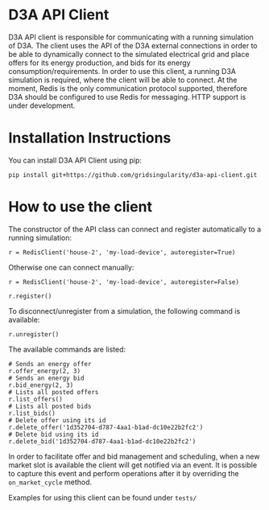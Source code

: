 # D3A API Client

D3A API client is responsible for communicating with a running simulation of D3A. The client uses the API of the D3A external connections in order to be able to dynamically connect to the simulated electrical grid and place offers for its energy production, and bids for its energy consumption/requirements.
In order to use this client, a running D3A simulation is required, where the client will be able to connect. At the moment, Redis is the only communication protocol supported, therefore D3A should be configured to use Redis for messaging. HTTP support is under development.


# Installation Instructions

You can install D3A API Client using pip:

```pip install git+https://github.com/gridsingularity/d3a-api-client.git```


# How to use the client

The constructor of the API class can connect and register automatically to a running simulation:


```
r = RedisClient('house-2', 'my-load-device', autoregister=True)
```

Otherwise one can connect manually:

```
r = RedisClient('house-2', 'my-load-device', autoregister=False)

r.register()
```

To disconnect/unregister from a simulation, the following command is available:


```
r.unregister()
```

The available commands are listed:

```
# Sends an energy offer
r.offer_energy(2, 3)
# Sends an energy bid
r.bid_energy(2, 3)
# Lists all posted offers
r.list_offers()
# Lists all posted bids
r.list_bids()
# Delete offer using its id
r.delete_offer('1d352704-d787-4aa1-b1ad-dc10e22b2fc2')
# Delete bid using its id
r.delete_bid('1d352704-d787-4aa1-b1ad-dc10e22b2fc2')
```

In order to facilitate offer and bid management and scheduling, when a new market slot is available the client will get notified via an event. It is possible to capture this event and perform operations after it by overriding the `on_market_cycle` method.

Examples for using this client can be found under `tests/`
